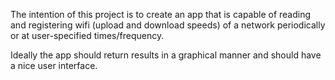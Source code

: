 The intention of this project is to create an app that is capable of reading and registering wifi (upload and download speeds) of a network periodically or at user-specified times/frequency.

Ideally the app should return results in a graphical manner and should have a nice user interface. 
